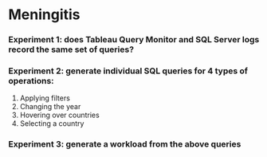 # Meningitis

### Experiment 1: does Tableau Query Monitor and SQL Server logs record the same set of queries?

### Experiment 2: generate individual SQL queries for 4 types of operations:

1. Applying filters
2. Changing the year
3. Hovering over countries
4. Selecting a country

### Experiment 3: generate a workload from the above queries


